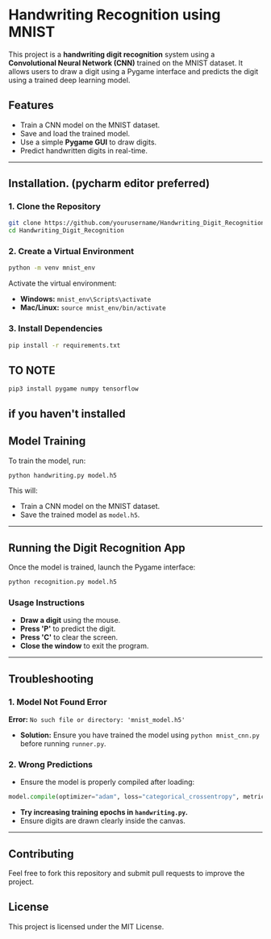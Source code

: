 # Handwriting Recognition using MNIST

This project is a **handwriting digit recognition** system using a **Convolutional Neural Network (CNN)** trained on the MNIST dataset. It allows users to draw a digit using a Pygame interface and predicts the digit using a trained deep learning model.

## Features
- Train a CNN model on the MNIST dataset.
- Save and load the trained model.
- Use a simple **Pygame GUI** to draw digits.
- Predict handwritten digits in real-time.

---

## Installation. (pycharm editor preferred)

### **1. Clone the Repository**
```sh
git clone https://github.com/yourusername/Handwriting_Digit_Recognition.git
cd Handwriting_Digit_Recognition
```

### **2. Create a Virtual Environment**
```sh
python -m venv mnist_env
```
Activate the virtual environment:
- **Windows:** `mnist_env\Scripts\activate`
- **Mac/Linux:** `source mnist_env/bin/activate`

### **3. Install Dependencies**
```sh
pip install -r requirements.txt
```
TO NOTE
---
```pip3 install pygame numpy tensorflow```

if you haven't installed 
---

## Model Training
To train the model, run:
```sh
python handwriting.py model.h5
```
This will:
- Train a CNN model on the MNIST dataset.
- Save the trained model as `model.h5`.

---

## Running the Digit Recognition App
Once the model is trained, launch the Pygame interface:
```sh
python recognition.py model.h5
```
### **Usage Instructions**
- **Draw a digit** using the mouse.
- **Press 'P'** to predict the digit.
- **Press 'C'** to clear the screen.
- **Close the window** to exit the program.


---

## Troubleshooting
### **1. Model Not Found Error**
**Error:** `No such file or directory: 'mnist_model.h5'`
- **Solution:** Ensure you have trained the model using `python mnist_cnn.py` before running `runner.py`.

### **2. Wrong Predictions**
- Ensure the model is properly compiled after loading:
```python
model.compile(optimizer="adam", loss="categorical_crossentropy", metrics=["accuracy"])
```
- **Try increasing training epochs in `handwriting.py`.**
- Ensure digits are drawn clearly inside the canvas.

---

## Contributing
Feel free to fork this repository and submit pull requests to improve the project.

## License
This project is licensed under the MIT License.

